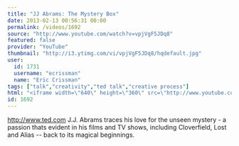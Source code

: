 ```yaml
---
title: "JJ Abrams: The Mystery Box"
date: 2013-02-13 00:56:31 00:00
permalink: /videos/1692
source: "http://www.youtube.com/watch?v=vpjVgF5JDq8"
featured: false
provider: "YouTube"
thumbnail: "http://i3.ytimg.com/vi/vpjVgF5JDq8/hqdefault.jpg"
user:
  id: 1731
  username: "ecrissman"
  name: "Eric Crissman"
tags: ["talk","creativity","ted talk","creative process"]
html: "<iframe width=\"640\" height=\"360\" src=\"http://www.youtube.com/embed/vpjVgF5JDq8?wmode=transparent&feature=oembed\" frameborder=\"0\" allowfullscreen></iframe>"
id: 1692
---
```


http://www.ted.com J.J. Abrams traces his love for the unseen mystery - a passion thats evident in his films and TV shows, including Cloverfield, Lost and Alias -- back to its magical beginnings.